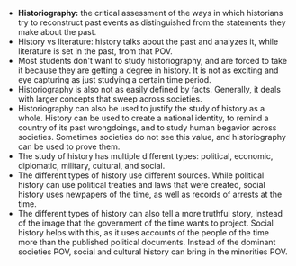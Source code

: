 - **Historiography:** the critical assessment of the ways in which historians try to reconstruct past events as distinguished from the statements they make about the past. 
- History vs literature: history talks about the past and analyzes it, while literature is set in the past, from that POV.
- Most students don't want to study historiography, and are forced to take it because they are getting a degree in history. It is not as exciting and eye capturing as just studying a certain time period. 
- Historiography is also not as easily defined by facts. Generally, it deals with larger concepts that sweep across societies.
- Historiography can also be used to justify the study of history as a whole. History can be used to create a national identity, to remind a country of its past wrongdoings, and to study human begavior across societies. Sometimes societies do not see this value, and historiography can be used to prove them. 
- The study of history has multiple different types: political, economic, diplomatic, military, cultural, and social. 
- The different types of history use different sources. While political history can use political treaties and laws that were created, social history uses newpapers of the time, as well as records of arrests at the time. 
- The different types of history can also tell a more truthful story, instead of the image that the government of the time wants to project. Social history helps with this, as it uses accounts of the people of the time more than the published political documents. Instead of the dominant societies POV, social and cultural history can bring in the minorities POV. 

